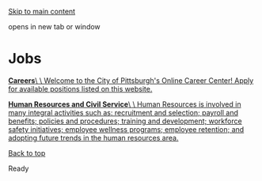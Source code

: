 [Skip to main content](https://www.pittsburghpa.gov/City-Government/Jobs#main-content)

opens in new tab or window

# Jobs

[**Careers**\\
\\
Welcome to the City of Pittsburgh's Online Career Center! Apply for available positions listed on this website.](https://www.pittsburghpa.gov/City-Government/Jobs/Careers)

[**Human Resources and Civil Service**\\
\\
Human Resources is involved in many integral activities such as: recruitment and selection; payroll and benefits; policies and procedures; training and development; workforce safety initiatives; employee wellness programs; employee retention; and adopting future trends in the human resources area.](https://www.pittsburghpa.gov/City-Government/Jobs/Human-Resources-and-Civil-Service)

[Back to top](https://www.pittsburghpa.gov/City-Government/Jobs#body-top)

Ready

